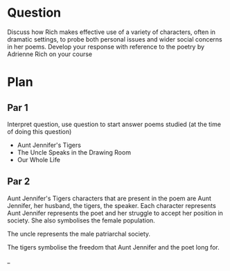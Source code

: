 # Question
Discuss how Rich makes effective use of a variety of characters, often in dramatic settings, to probe both personal issues and wider social concerns in her poems. Develop your response with reference to the poetry by Adrienne Rich on your course

# Plan
## Par 1
Interpret question, use question to start answer poems studied (at the time of doing this question)
- Aunt Jennifer's Tigers
- The Uncle Speaks in the Drawing Room
- Our Whole Life
## Par 2
Aunt Jennifer's Tigers characters that are present in the poem are Aunt Jennifer, her husband, the tigers, the speaker. Each character represents Aunt Jennifer represents the poet and her struggle to accept her position in society. She also symbolises the female population. 

The uncle represents the male patriarchal society.

The tigers symbolise the freedom that Aunt Jennifer and the poet long for. 

_